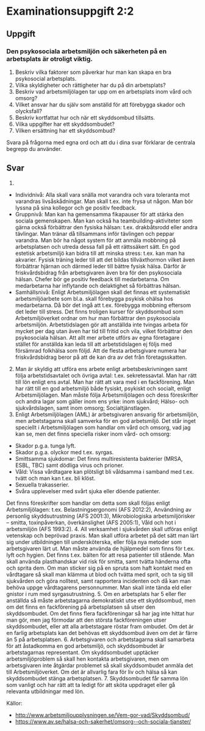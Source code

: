 # Examinationsuppgift 2:2

## Uppgift

### Den psykosociala arbetsmiljön och säkerheten på en arbetsplats är otroligt viktig.

1. Beskriv vilka faktorer som påverkar hur man kan skapa en bra psykosocial arbetsplats.
2. Vilka skyldigheter och rättigheter har du på din arbetsplats?
3. Beskriv vad arbetsmiljölagen tar upp om en arbetsplats inom vård och omsorg?
4. Vilket ansvar har du själv som anställd för att förebygga skador och olycksfall?
5. Beskriv kortfattat hur och när ett skyddsombud tillsätts.
6. Vilka uppgifter har ett skyddsombudet?
7. Vilken ersättning har ett skyddsombud?

Svara på frågorna med egna ord och att du i dina svar förklarar de centrala begrepp du använder.

## Svar
1. 
 * Individnivå: Alla skall vara snälla mot varandra och vara toleranta mot varandras livsåskådningar. Man skall t.ex. inte frysa ut någon. Man bör lyssna på sina kollegor och ge positiv feedback.
 * Gruppnivå: Man kan ha gemensamma fikapauser för att stärka den sociala gemenskapen. Man kan också ha teambuilding-aktiviteter som gärna också förbättrar den fysiska hälsan: t.ex. drakbåtsrodd eller andra tävlingar. Man tränar då tillsammans inför tävlingen och peppar varandra. Man bör ha något system för att anmäla mobbning på arbetsplatsen och utreda dessa fall på ett rättssäkert sätt. En god estetisk arbetsmiljö kan bidra till att minska stress: t.ex. kan man ha akvarier. Fysisk träning leder till att det bildas tillväxthormon vilket även förbättrar hjärnan och därmed leder till bättre fysisk hälsa. Därför är friskvårdsbidrag från arbetsgivaren även bra för den psykosociala hälsan. Chefer bör ge positiv feedback till medarbetarna. Om medarbetarna har inflytande och delaktighet så förbättras hälsan.
 * Samhällsnivå: Enligt Arbetsmiljölagen skall det finnas ett systematiskt arbetsmiljöarbete som bl.a. skall förebygga psykisk ohälsa hos medarbetarna. Då bör det ingå att t.ex. förebygga mobbning eftersom det leder till stress. Det finns troligen kurser för skyddsombud som Arbetsmiljöverket ordnar om hur man förbättrar den psykosociala arbetsmiljön. Arbetstidslagen gör att anställda inte tvingas arbeta för mycket per dag utan även har tid till fritid och vila, vilket förbättrar den psykosociala hälsan. Att allt mer arbete utförs av egna företagare i stället för anställda kan leda till att arbetstidslagen ej följs med försämrad folkhälsa som följd. Att de flesta arbetsgivare numera har friskvårdsbidrag beror på att de kan dra av det från företagsskatten.
2. Man är skyldig att utföra ens arbete enligt arbetsbeskrivningen samt följa arbetstidsavtalet och övriga avtal: t.ex. sekretessavtal. Man har rätt till lön enligt ens avtal. Man har rätt att vara med i en fackförening. Man har rätt till en god arbetsmiljö både fysiskt, psykiskt och socialt, enligt Arbetsmiljölagen. Man måste följa Arbetsmiljölagen och dess föreskrifter och andra lagar som gäller inom ens yrke: inom sjukvård; Hälso- och sjukvårdslagen, samt inom omsorg; Socialtjänstlagen.
3. Enligt Arbetsmiljölagen (AML) är arbetsgivaren ansvarig för arbetsmiljön, men arbetstagarna skall samverka för en god arbetsmiljö. Det står inget speciellt i Arbetsmiljölagen som handlar om vård och omsorg, vad jag kan se, men det finns speciella risker inom vård- och omsorg:
 * Skador p.g.a. tunga lyft.
 * Skador p.g.a. olyckor med t.ex. syrgas.
 * Smittsamma sjukdomar: Det finns multiresistenta bakterier (MRSA, ESBL, TBC) samt dödliga virus och prioner.
 * Våld: Vissa vårdtagare kan plötsligt bli våldsamma i samband med t.ex. tvätt och man kan t.ex. bli klöst.
 * Sexuella trakasserier.
 * Svåra upplevelser med svårt sjuka eller döende patienter.
 
  Det finns föreskrifter som handlar om detta som skall följas enligt Arbetsmiljölagen: t.ex. Belastningsergonomi (AFS 2012:2), Användning av personlig skyddsutrustning (AFS 2001:3), Mikrobiologiska arbetsmiljörisker – smitta, toxinpåverkan, överkänslighet (AFS 2005:1), Våld och hot i arbetsmiljön (AFS 1993:2). 
4. All verksamhet i sjukvården skall utföras enligt vetenskap och beprövad praxis. Man skall utföra arbetet på det sätt man lärt sig under utbildningen till undersköterska, eller följa nya metoder som arbetsgivaren lärt ut. Man måste använda de hjälpmedel som finns för t.ex. lyft och hygien. Det finns t.ex. bälten för att resa patienter till stående. Man skall använda plasthandskar vid risk för smitta, samt tvätta händerna ofta och sprita dem. Om man sticker sig på en spruta som haft kontakt med en vårdtagare så skall man klämma ut blod och tvätta med sprit, och ta sig till sjukvården och göra nolltest, samt rapportera incidenten och då kan man behöva uppge vårdtagarens personnummer. Man skall inte tända eld eller gnistor i rum med syrgasutrustning.
5. Om en arbetsplats har 5 eller fler anställda så måste arbetstagarna demokratiskt utse ett skyddsombud, men om det finns en fackförening på arbetsplatsen så utser den skyddsombudet. Om det finns flera fackföreningar så har jag inte hittat hur man gör, men jag förmodar att den största fackföreningen utser skyddsombudet, eller att alla arbetstagare röstar fram ombudet. Om det är en farlig arbetsplats kan det behövas ett skyddsombud även om det är färre än 5 på arbetsplatsen.
6. Arbetsgivaren och arbetstagarna skall samarbeta för att åstadkomma en god arbetsmiljö, och skyddsombudet är arbetstagarnas representant. Om skyddsombudet upptäcker arbetsmiljöproblem så skall hen kontakta arbetsgivaren, men om arbetsgivaren inte åtgärdar problemet så skall skyddsombudet anmäla det till Arbetsmiljöverket. Om det är allvarlig fara för liv och hälsa så kan skyddsombudet stänga arbetsplatsen.
7. Skyddsombudet får samma lön som vanligt och har rätt att ta ledigt för att sköta uppdraget eller gå relevanta utbildningar med lön.

Källor:

* http://www.arbetsmiljoupplysningen.se/Vem-gor-vad/Skyddsombud/
* https://www.av.se/halsa-och-sakerhet/omsorg--och-sociala-tjanster/
